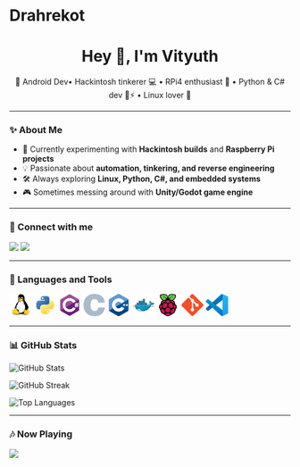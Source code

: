 # Drahrekot
<h1 align="center">Hey 👋, I'm Vityuth</h1>

<p align="center">
  🤖 Android Dev• Hackintosh tinkerer 💻 • RPi4 enthusiast 👾 • Python & C# dev 🐍⚡ • Linux lover 🐧
</p>

---

### ✨ About Me
- 🔧 Currently experimenting with **Hackintosh builds** and **Raspberry Pi projects**
- 💡 Passionate about **automation, tinkering, and reverse engineering**
- 🛠️ Always exploring **Linux, Python, C#, and embedded systems**
- 🎮 Sometimes messing around with **Unity/Godot game engine**

---

### 🔗 Connect with me
<p align="left">
<a href="https://github.com/YOUR_USERNAME" target="_blank"><img src="https://img.shields.io/badge/GitHub-333333?style=for-the-badge&logo=github&logoColor=white"/></a>
<a href="https://linkedin.com/in/YOUR_USERNAME" target="_blank"><img src="https://img.shields.io/badge/LinkedIn-0077B5?style=for-the-badge&logo=linkedin&logoColor=white"/></a>
</p>

---

### 🧰 Languages and Tools
<p>
  <img src="https://raw.githubusercontent.com/devicons/devicon/master/icons/linux/linux-original.svg" width="40"/>
  <img src="https://raw.githubusercontent.com/devicons/devicon/master/icons/python/python-original.svg" width="40"/>
  <img src="https://raw.githubusercontent.com/devicons/devicon/master/icons/csharp/csharp-original.svg" width="40"/>
  <img src="https://raw.githubusercontent.com/devicons/devicon/master/icons/c/c-original.svg" width="40"/>
  <img src="https://raw.githubusercontent.com/devicons/devicon/master/icons/cplusplus/cplusplus-original.svg" width="40"/>
  <img src="https://raw.githubusercontent.com/devicons/devicon/master/icons/docker/docker-original.svg" width="40"/>
  <img src="https://raw.githubusercontent.com/devicons/devicon/master/icons/raspberrypi/raspberrypi-original.svg" width="40"/>
  <img src="https://raw.githubusercontent.com/devicons/devicon/master/icons/git/git-original.svg" width="40"/>
  <img src="https://raw.githubusercontent.com/devicons/devicon/master/icons/vscode/vscode-original.svg" width="40"/>
</p>

---

### 📊 GitHub Stats
<p align="left">
  <img src="https://github-readme-stats.vercel.app/api?username=YOUR_USERNAME&show_icons=true&theme=radical" alt="GitHub Stats" />
</p>

<p align="left">
  <img src="https://github-readme-streak-stats.herokuapp.com/?user=YOUR_USERNAME&theme=radical" alt="GitHub Streak" />
</p>

<p align="left">
  <img src="https://github-readme-stats.vercel.app/api/top-langs/?username=YOUR_USERNAME&layout=compact&theme=radical" alt="Top Languages" />
</p>

---

### 🎶 Now Playing
<p align="left">
  <img src="https://spotify-github-profile.vercel.app/api/view?uid=YOUR_SPOTIFY_ID&cover_image=true&theme=default" />
</p>
